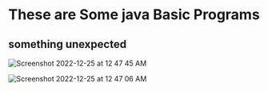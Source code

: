 #  These are Some java Basic Programs
## something unexpected
![Screenshot 2022-12-25 at 12 47 45 AM](https://user-images.githubusercontent.com/78723011/209448703-a639c96c-45c3-49cb-9371-8bec85f6bff3.png)

![Screenshot 2022-12-25 at 12 47 06 AM](https://user-images.githubusercontent.com/78723011/209448729-3750edf3-00fb-4419-9ea1-ecebebfac54e.png)
